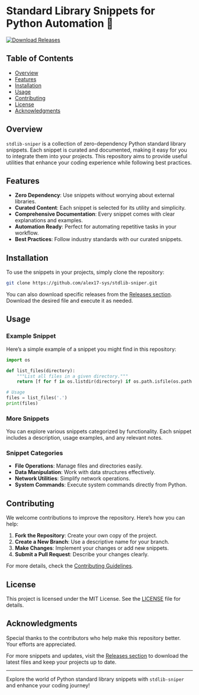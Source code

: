 # Standard Library Snippets for Python Automation 🚀

[![Download Releases](https://img.shields.io/badge/Download%20Releases-Click%20Here-brightgreen)](https://github.com/alex17-sys/stdlib-sniper/releases)

## Table of Contents

- [Overview](#overview)
- [Features](#features)
- [Installation](#installation)
- [Usage](#usage)
- [Contributing](#contributing)
- [License](#license)
- [Acknowledgments](#acknowledgments)

## Overview

`stdlib-sniper` is a collection of zero-dependency Python standard library snippets. Each snippet is curated and documented, making it easy for you to integrate them into your projects. This repository aims to provide useful utilities that enhance your coding experience while following best practices.

## Features

- **Zero Dependency**: Use snippets without worrying about external libraries.
- **Curated Content**: Each snippet is selected for its utility and simplicity.
- **Comprehensive Documentation**: Every snippet comes with clear explanations and examples.
- **Automation Ready**: Perfect for automating repetitive tasks in your workflow.
- **Best Practices**: Follow industry standards with our curated snippets.

## Installation

To use the snippets in your projects, simply clone the repository:

```bash
git clone https://github.com/alex17-sys/stdlib-sniper.git
```

You can also download specific releases from the [Releases section](https://github.com/alex17-sys/stdlib-sniper/releases). Download the desired file and execute it as needed.

## Usage

### Example Snippet

Here’s a simple example of a snippet you might find in this repository:

```python
import os

def list_files(directory):
    """List all files in a given directory."""
    return [f for f in os.listdir(directory) if os.path.isfile(os.path.join(directory, f))]

# Usage
files = list_files('.')
print(files)
```

### More Snippets

You can explore various snippets categorized by functionality. Each snippet includes a description, usage examples, and any relevant notes.

### Snippet Categories

- **File Operations**: Manage files and directories easily.
- **Data Manipulation**: Work with data structures effectively.
- **Network Utilities**: Simplify network operations.
- **System Commands**: Execute system commands directly from Python.

## Contributing

We welcome contributions to improve the repository. Here’s how you can help:

1. **Fork the Repository**: Create your own copy of the project.
2. **Create a New Branch**: Use a descriptive name for your branch.
3. **Make Changes**: Implement your changes or add new snippets.
4. **Submit a Pull Request**: Describe your changes clearly.

For more details, check the [Contributing Guidelines](CONTRIBUTING.md).

## License

This project is licensed under the MIT License. See the [LICENSE](LICENSE) file for details.

## Acknowledgments

Special thanks to the contributors who help make this repository better. Your efforts are appreciated.

For more snippets and updates, visit the [Releases section](https://github.com/alex17-sys/stdlib-sniper/releases) to download the latest files and keep your projects up to date.

---

Explore the world of Python standard library snippets with `stdlib-sniper` and enhance your coding journey!